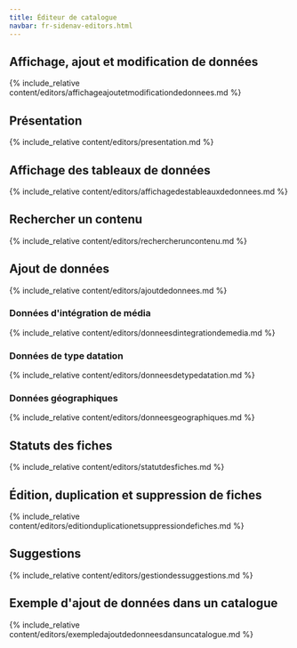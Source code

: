 ```yaml
---
title: Éditeur de catalogue
navbar: fr-sidenav-editors.html
---
```


<!-- The value of title will be the h1 of the page.
The value of navbar points to the title of the sidenav file in the _include folder, to be associated with the page. Its presence or absence determines the alignment of the layout -->

<!--This is the front file. Every role has its own. Every <a> element points to a link in the navigation html file. Every <a> element is followed by the title of the content and is followed by a call to the content of the page using the include_relative syntax of Jekyll. -->

<a id="affichageajoutmod"></a>

## Affichage, ajout et modification de données

{% include_relative content/editors/affichageajoutetmodificationdedonnees.md %}

<a id="presentation"></a>

## Présentation

{% include_relative content/editors/presentation.md %}

<a id="affichagetableaux"></a>

## Affichage des tableaux de données

{% include_relative content/editors/affichagedestableauxdedonnees.md %}

## Rechercher un contenu

{% include_relative content/editors/rechercheruncontenu.md %}

<a id="ajoutdonnees"></a>

## Ajout de données

{% include_relative content/editors/ajoutdedonnees.md %}

<a id="donneesintegration"></a>

### Données d'intégration de média

{% include_relative content/editors/donneesdintegrationdemedia.md %}

<a id="donneesdatation"></a>

### Données de type datation

{% include_relative content/editors/donneesdetypedatation.md %}

<a id="donneesgeo"></a>

### Données géographiques

{% include_relative content/editors/donneesgeographiques.md %}

## Statuts des fiches

{% include_relative content/editors/statutdesfiches.md %}

<a id="editionduplsup"></a>

## Édition, duplication et suppression de fiches

{% include_relative content/editors/editionduplicationetsuppressiondefiches.md %}

<a id="suggestions"></a>

## Suggestions

{% include_relative content/editors/gestiondessuggestions.md %}

<a id="exemplecat"></a>

## Exemple d'ajout de données dans un catalogue

{% include_relative content/editors/exempledajoutdedonneesdansuncatalogue.md %}

